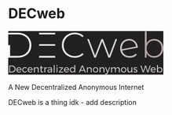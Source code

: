 # DECweb
![Our Logo](logo.png "DECweb")

 A New Decentralized Anonymous Internet

DECweb is a thing idk - add description
